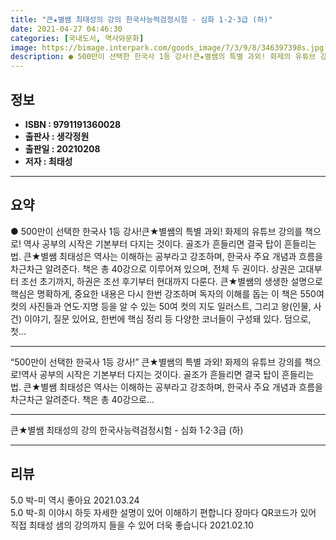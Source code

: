 ```yaml
---
title: "큰★별쌤 최태성의 강의 한국사능력검정시험 - 심화 1·2·3급 (하)"
date: 2021-04-27 04:46:30
categories: [국내도서, 역사와문화]
image: https://bimage.interpark.com/goods_image/7/3/9/8/346397398s.jpg
description: ● 500만이 선택한 한국사 1등 강사!큰★별쌤의 특별 과외! 화제의 유튜브 강의를 책으로! 역사 공부의 시작은 기본부터 다지는 것이다. 골조가 흔들리면 결국 탑이 흔들리는 법. 큰★별쌤 최태성은 역사는 이해하는 공부라고 강조하며, 한국사 주요 개념과 흐름을 차근차근 알려준다. 책은
---
```


## **정보**

- **ISBN : 9791191360028**
- **출판사 : 생각정원**
- **출판일 : 20210208**
- **저자 : 최태성**

------



## **요약**

●  500만이 선택한 한국사 1등 강사!큰★별쌤의 특별 과외! 화제의 유튜브 강의를 책으로! 역사 공부의 시작은 기본부터 다지는 것이다. 골조가 흔들리면 결국 탑이 흔들리는 법. 큰★별쌤 최태성은 역사는 이해하는 공부라고 강조하며, 한국사 주요 개념과 흐름을 차근차근 알려준다. 책은 총 40강으로 이루어져 있으며, 전체 두 권이다. 상권은 고대부터 조선 초기까지, 하권은 조선 후기부터 현대까지 다룬다. 큰★별쌤의 생생한 설명으로 핵심은 명확하게, 중요한 내용은 다시 한번 강조하며 독자의 이해를 돕는 이 책은 550여 컷의 사진들과 연도·지명 등을 알 수 있는 50여 컷의 지도 일러스트, 그리고 왕(인물, 사건) 이야기, 질문 있어요, 한번에 핵심 정리 등 다양한 코너들이 구성돼 있다. 덤으로, 첫...

------

“500만이 선택한 한국사 1등 강사!”
큰★별쌤의 특별 과외! 화제의 유튜브 강의를 책으로!역사 공부의 시작은 기본부터 다지는 것이다. 골조가 흔들리면 결국 탑이 흔들리는 법. 큰★별쌤 최태성은 역사는 이해하는 공부라고 강조하며, 한국사 주요 개념과 흐름을 차근차근 알려준다. 책은 총 40강으로... 

------


큰★별쌤 최태성의 강의 한국사능력검정시험 - 심화 1·2·3급 (하) 

------


## **리뷰** 

5.0 박-미 역시 좋아요 2021.03.24 <br/>5.0 박-희 이야시 하듯 자세한 설명이 있어 이해하기 편합니다 장마다 QR코드가 있어 직접 최태성 샘의 강의까지 들을 수 있어 더욱 좋습니다 2021.02.10 <br/>